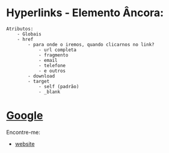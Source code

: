 # Hyperlinks - Elemento Âncora: <a>

    Atributos:
        - Globais
        - href
            - para onde o iremos, quando clicarnos no link?
                - url completa
                - fragmento
                - email
                - telefone
                - e outros
            - download 
            - target
                - self (padrão)
                - _blank


<a href="http://google.com" title="Ir para google">
    <h1>Google</h1>
</a>


<p>
    Encontre-me:
</p>

<ul>
    <li><a href="https://rocketseat.com.br" target="_blank"> website</a></li>
</ul>


